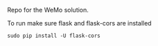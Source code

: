 Repo for the WeMo solution.

To run make sure flask and flask-cors are installed

    sudo pip install -U flask-cors


